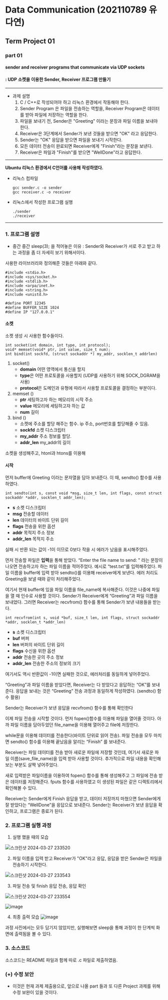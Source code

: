 # Data Communication (202110789 유다연)
## Term Project 01
### part 01 
#### sender and receiver programs that communicate via UDP sockets
#### : UDP 소켓을 이용한 Sender, Receiver 프로그램 만들기

---
* 과제 설명
  1.  C / C++로 작성되어야 하고 리눅스 환경에서 작동해야 한다.
  2.  Sender Program 은 파일을 전송하는 역할을, Receiver Program은 데이터를 받아 파일에 저장하는 역할을 한다.
  3.  파일을 보내기 전, Sender은 "Greeting" 이라는 문장과 파일 이름을 보내야 한다.
  4.  Receiver은 3단계에서 Sender가 보낸 것들을 받으면 "OK" 라고 응답한다.
  5.  Sender는 "OK" 응답을 받으면 파일을 보내기 시작한다.
  6.  모든 데이터 전송이 완료되면 Receiver에게 "Finish"라는 문장을 보낸다.
  7.  Receiver은 파일과 "Finish"를 받으면 "WellDone"라고 응답한다.
 
---

**Ubuntu 리눅스 환경에서 C언어를 사용해 작성하였다.**

- 리눅스 컴파일
  
      gcc sender.c -o sender
      gcc receiver.c -o receiver


- 리눅스에서 작성한 프로그램 실행
  
      ./sender
      ./receiver
  
---

### 1. 프로그램 설명
+ 중간 중간 sleep(3); 을 적어놓은 이유 : Sender와 Receiver가 서로 주고 받고 하는 과정을 좀 더 자세히 보기 위해서이다.

사용한 라이브러리와 정의해준 것들은 아래와 같다.

    #include <stdio.h>
    #include <sys/socket.h>
    #include <stdlib.h>
    #include <arpa/inet.h>
    #include <string.h>
    #include <unistd.h>
    
    #define PORT 12345
    #define BUFFER_SIZE 1024
    #define IP "127.0.0.1"

#### 소켓 

소켓 생성 시 사용한 함수들이다.

    int socket(int domain, int type, int protocol);
    void* memset(void* ptr, int value, size_t num); 
    int bind(int sockfd, (struct sockaddr *) my_addr, socklen_t addrlen)

1. socket()
   - **domain** 어떤 영역에서 통신을 할지
   - **type**은 어떤 프로토콜을 사용할지 (UDP를 사용하기 위해 SOCK_DGRAM을 사용)
   - **protocol**은 도메인과 유형에 따라서 사용할 프로토콜을 결정하는 부분이다.
2. memset ()
    - **ptr** 세팅하고자 하는 메모리의 시작 주소
    - **value** 메모리에 세팅하고자 하는 값
    - **num** 길이
3. bind ()
   - 소켓에 주소를 할당 해주는 함수. ip 주소, port번호를 할당해줄 수 있음.
   - **sockfd** 소켓 디스크립터
   - **my_addr** 주소 정보를 할당.
   - **addr_len** my_addr의 길이

소켓을 생성해주고, htonl과 htons를 이용해 


#### 시작    

먼저 buffer에 Greeting 이라는 문자열을 담아 보내준다. 이 때, sendto() 함수를 사용하였다.

    int sendto(int s, const void *msg, size_t len, int flags, const struct sockaddr *addr, socklen_t addr_len);

- **s**        소켓 디스크립터
- **msg**      전송할 데이터
- **len**      데이터의 바이트 단위 길이
- **flags**    전송을 위한 옵션
- **addr**     목적지 주소 정보
- **addr_len** 목적지 주소

실패 시 반환 되는 값이 -1이 이므로 0보다 작을 시 에러가 났음을 표시해주었다.

먼저 전송할 파일은 **입력**을 통해 받았다. “Enter the file name to send: " 라는 문장이 나오면 전송하고자 하는 파일 이름을 적어주었다.
예시로 “test.txt”를 입력해주었다. 파일 이름을 buffer에 입력 받아 sendto()를 이용해 receiver에게 보낸다. 에러 처리도 Greeting을 보낼 때와 같이 처리해주었다.

여기서 현재 buffer에 있을 파일 이름을 file_name에 복사해준다. 이것은 나중에 파일을 열 때 인수로 사용할 것이다.
Sender가 Receiver에게 “Greeting”과 파일 이름을 보내었다. 그러면 Receiver는 recvfrom() 함수를 통해 Sender가 보낸 내용들을 받는다.

    int recvfrom(int s, void *buf, size_t len, int flags, struct sockaddr *addr, socklen_t *addr_len)
    
- **s** 소켓 디스크립터
- **buf** 버퍼
- **len** 버퍼의 바이트 단위 길이
- **flags** 수신을 위한 옵션
- **addr** 전송한 곳의 주소 정보
- **addr_len** 전송한 주소의 정보의 크기
  
여기서도 역시 반환값이 -1이면 실패한 것으로, 에러처리를 동일하게 넣어주었다.

“Greeting”과 파일 이름을 받았다면, Receiver는 다 받았다고 응답하는 “OK”를 보내준다. 응답을 보내는 것은 “Greeting” 전송 과정과 동일하게 작성하였다. (sendto() 함수 활용)

Sender는 Receiver가 보낸 응답을 recvfrom() 함수를 통해 확인한다

이제 파일 전송을 시작할 것이다. 먼저 fopen()함수를 이용해 파일을 열어줄 것이다. 아까 파일 이름을 담아두었던 file_name을 이용해 열어주고 file에 저장한다. 

while문을 이용해 데이터를 전송한다(바이트 단위로 읽어 전송). 파일 전송을 모두 마치면 sendto() 함수를 이용해 끝났음을 알리는 “Finish” 를 보내준다.

Receiver는 파일 데이터를 전송 받아 새로운 파일에 저장할 것인데, 여기서 새로운 파일 이름(save_file_name)을 입력 받아 사용할 것이다. 추가적으로 파일 내용을 확인해보는 부분도 살짝 넣어주었다. 

새로 입력받은 파일이름을 이용하여 fopen() 함수를 통해 생성해주고 그 파일에 전송 받은 데이터를 저장해준다. fputs 함수를 사용하였고 이 생성된 파일은 같은 디렉토리에서 확인해볼 수 있다.

Receiver는 Sender에게 Finish 응답을 받고, 데이터 저장까지 마쳤으면 Sender에게 잘 받았다는 “WellDone”을 응답으로 보내준다. Sender는 Receiver가 보낸 응답을 확인하고, 프로그램은 종료가 된다.

### 2. 프로그램 실행 과정

1. 실행 했을 때의 모습

![스크린샷 2024-03-27 233520](https://github.com/daaoooy/data-communication_project1/assets/143688136/0ecfab62-f5af-4042-92d9-d776914e09df)

2. 파일 이름을 입력 받고 Receiver가 "OK"라고 응답, 응답을 받은 Sender은 파일을 전송하기 시작한다.

![스크린샷 2024-03-27 233543](https://github.com/daaoooy/data-communication_project1/assets/143688136/ca62dd2e-f75e-4ff1-b625-bcd4d6d1f6e1)

3. 파일 전송 및 finish 응답 전송, 응답 확인
   
![스크린샷 2024-03-27 233554](https://github.com/daaoooy/data-communication_project1/assets/143688136/d7ccd10e-088f-4861-8995-694dc5a8e41b)

![image](https://github.com/daaoooy/data-communication_project1/assets/143688136/67ca2047-44f4-47c0-b21c-4c422284de98)


4. 최종 출력 모습
![image](https://github.com/daaoooy/data-communication_project1/assets/143688136/0217d1e7-9b40-407f-a78d-be73bef5f8f8)

과정 사진에서는 모두 담기지 않았지만, 실행해보면 sleep을 통해 과정이 한 단계씩 화면에 출력됨을 볼 수 있다. 
   
### 3. 소스코드
소스코드는 README 파일과 함께 따로 .c 파일로 제출하였음.

### (+) 수정 보안
- 이것은 현재 과제 제출용으로, 앞으로 나올 part 들과 또 다른 Project 과제를 위해 수정 보완이 있을 것이다.

      

